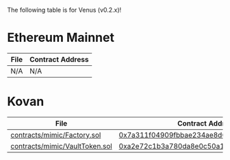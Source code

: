 The following table is for Venus (v0.2.x)!

# Ethereum Mainnet

File | Contract Address
-----|-----------------
N/A  | N/A

# Kovan

File | Contract Address
-----|-----------------
[contracts/mimic/Factory.sol](https://github.com/Alpha-Serpentis-Developments/Project-Mimic/blob/d72523e238b33d6c5551d9a205e1023bf6871a59/contracts/mimic/Factory.sol) | [0x7a311f04909fbbae234ae8d698b1ecb570e24a93](https://kovan.etherscan.io/address/0x7a311f04909fbbae234ae8d698b1ecb570e24a93)
[contracts/mimic/VaultToken.sol](https://github.com/Alpha-Serpentis-Developments/Project-Mimic/blob/d72523e238b33d6c5551d9a205e1023bf6871a59/contracts/mimic/VaultToken.sol) | [0xa2e72c1b3a780da8e0c50a138ee1b58ecef5de60](https://kovan.etherscan.io/address/0xa2e72c1b3a780da8e0c50a138ee1b58ecef5de60#code)
